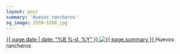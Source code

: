```yaml
---
layout: post
summary: 'Huevos rancheros'
og_image: 1559-1280.jpg
---
```


<p>
 <time>
  <a href="/1559">
   {{ page.date | date: "%B %-d, %Y" }}
  </a>
 </time>
 <a href="/1559">
  <img alt="{{ page.summary }}" sizes="(min-width: 700px) 50vw, calc(100vw - 2rem)" src="{{ site.assets_url }}/1559-640.jpg" srcset="{{ site.assets_url }}/1559-320.jpg 320w, {{ site.assets_url }}/1559-640.jpg 640w, {{ site.assets_url }}/1559-960.jpg 960w, {{ site.assets_url }}/1559-1280.jpg 1280w"/>
 </a>
 <span>
  Huevos rancheros
 </span>
</p>
